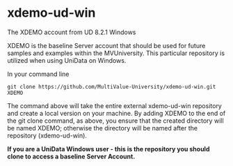 # xdemo-ud-win

The XDEMO account from UD 8.2.1 Windows

XDEMO is the baseline Server account that should be used for future samples and examples within the MVUniversity. This particular repository is utilized when using UniData on Windows.

In your command line

```
git clone https://github.com/MultiValue-University/xdemo-ud-win.git XDEMO
```

The command above will take the entire external xdemo-ud-win repository and create a local version on your machine. By adding  XDEMO to the end of the git clone command, as above, you ensure that the created directory will be named XDEMO; otherwise the directory will be named after the repository (xdemo-ud-win).   

**If you are a UniData Windows user - this is the repository you should clone to access a baseline Server Account.**